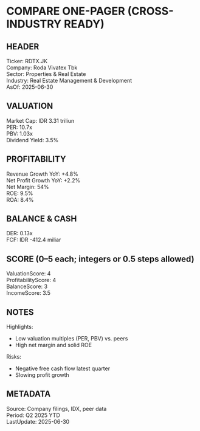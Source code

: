 # COMPARE ONE-PAGER (CROSS-INDUSTRY READY)

## HEADER
Ticker: RDTX.JK  
Company: Roda Vivatex Tbk  
Sector: Properties & Real Estate  
Industry: Real Estate Management & Development  
AsOf: 2025-06-30

## VALUATION
Market Cap: IDR 3.31 triliun  
PER: 10.7x  
PBV: 1.03x  
Dividend Yield: 3.5%

## PROFITABILITY
Revenue Growth YoY: +4.8%  
Net Profit Growth YoY: +2.2%  
Net Margin: 54%  
ROE: 9.5%  
ROA: 8.4%

## BALANCE & CASH
DER: 0.13x  
FCF: IDR -412.4 miliar

## SCORE (0–5 each; integers or 0.5 steps allowed)
ValuationScore: 4  
ProfitabilityScore: 4  
BalanceScore: 3  
IncomeScore: 3.5  

## NOTES
Highlights:
- Low valuation multiples (PER, PBV) vs. peers
- High net margin and solid ROE

Risks:
- Negative free cash flow latest quarter
- Slowing profit growth

## METADATA
Source: Company filings, IDX, peer data  
Period: Q2 2025 YTD  
LastUpdate: 2025-06-30